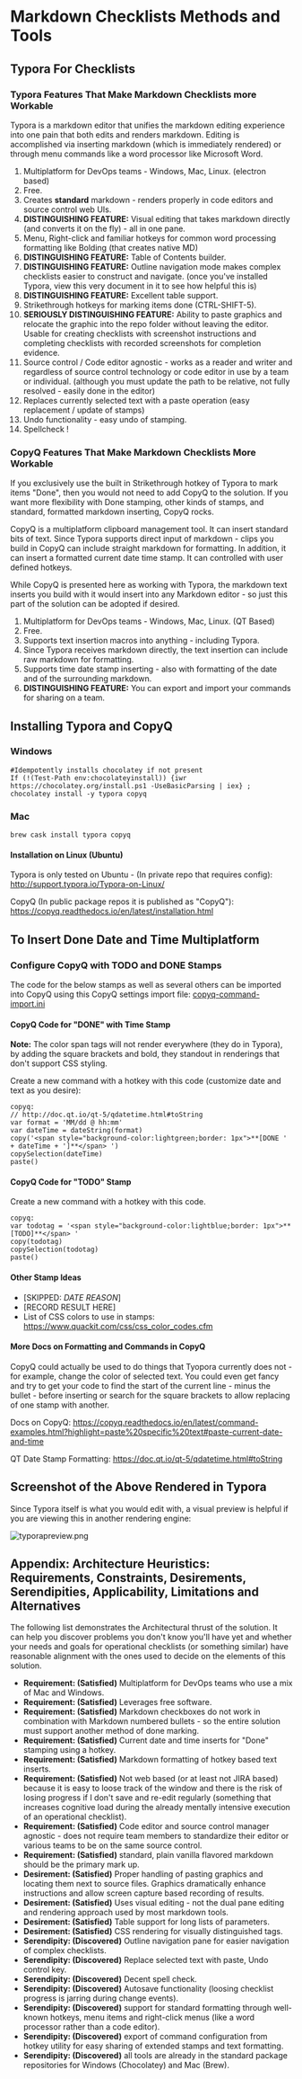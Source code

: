 # Markdown Checklists Methods and Tools

## Typora For Checklists

### Typora Features That Make Markdown Checklists more Workable

Typora is a markdown editor that unifies the markdown editing experience into one pain that both edits and renders markdown.  Editing is accomplished via inserting markdown (which is immediately rendered) or through menu commands like a word processor like Microsoft Word.

1. Multiplatform for DevOps teams - Windows, Mac, Linux. (electron based)
2. Free.
3. Creates **standard** markdown - renders properly in code editors and source control web UIs.
4. **DISTINGUISHING FEATURE:** Visual editing that takes markdown directly (and converts it on the fly) - all in one pane.
5. Menu, Right-click and familiar hotkeys for common word processing formatting like Bolding (that creates native MD)
6. **DISTINGUISHING FEATURE:**  Table of Contents builder.
7. **DISTINGUISHING FEATURE:** Outline navigation mode makes complex checklists easier to construct and navigate. (once you've installed Typora, view this very document in it to see how helpful this is)
8. **DISTINGUISHING FEATURE:** Excellent table support.
9. Strikethrough hotkeys for marking items done (CTRL-SHIFT-5).
10. **SERIOUSLY DISTINGUISHING FEATURE:** Ability to paste graphics and relocate the graphic into the repo folder without leaving the editor.  Usable for creating checklists with screenshot instructions and completing checklists with recorded screenshots for completion evidence.
11. Source control / Code editor agnostic - works as a reader and writer and regardless of source control technology or code editor in use by a team or individual. (although you must update the path to be relative, not fully resolved - easily done in the editor)
12. Replaces currently selected text with a paste operation (easy replacement / update of stamps)
13. Undo functionality - easy undo of stamping.
14. Spellcheck !

### CopyQ Features That Make Markdown Checklists More Workable

If you exclusively use the built in Strikethrough hotkey of Typora to mark items "Done", then you would not need to add CopyQ to the solution.  If you want more flexibility with Done stamping, other kinds of stamps, and standard, formatted markdown inserting, CopyQ rocks.

CopyQ is a multiplatform clipboard management tool.  It can insert standard bits of text. Since Typora supports direct input of markdown - clips you build in CopyQ can include straight markdown for formatting.  In addition, it can insert a formatted current date time stamp.  It can controlled with user defined hotkeys.

While CopyQ is presented here as working with Typora, the markdown text inserts you build with it would insert into any Markdown editor - so just this part of the solution can be adopted if desired.

1. Multiplatform for DevOps teams - Windows, Mac, Linux. (QT Based)
2. Free.
3. Supports text insertion macros into anything - including Typora.
4. Since Typora receives markdown directly, the text insertion can include raw markdown for formatting.
5. Supports time date stamp inserting - also with formatting of the date and of the surrounding markdown.
6. **DISTINGUISHING FEATURE:** You can export and import your commands for sharing on a team.

## Installing Typora and CopyQ

### Windows

```
#Idempotently installs chocolatey if not present
If (!(Test-Path env:chocolateyinstall)) {iwr https://chocolatey.org/install.ps1 -UseBasicParsing | iex} ; chocolatey install -y typora copyq
```

### Mac

```
brew cask install typora copyq
```

#### Installation on Linux (Ubuntu)

Typora is only tested on Ubuntu - (In private repo that requires config): http://support.typora.io/Typora-on-Linux/

CopyQ (In public package repos it is published as "CopyQ"): https://copyq.readthedocs.io/en/latest/installation.html

## To Insert Done Date and Time Multiplatform

### Configure CopyQ with TODO and DONE Stamps

The code for the below stamps as well as several others can be imported into CopyQ using this CopyQ settings import file: [copyq-command-import.ini](copyq-command-import.ini)

#### CopyQ Code for "DONE" with Time Stamp

**Note:** The color span tags will not render everywhere (they do in Typora), by adding the square brackets and bold, they standout in renderings that don't support CSS styling.

Create a new command with a hotkey with this code (customize date and text as you desire):

```copyq: 
copyq: 
// http://doc.qt.io/qt-5/qdatetime.html#toString
var format = 'MM/dd @ hh:mm'
var dateTime = dateString(format)
copy('<span style="background-color:lightgreen;border: 1px">**[DONE ' + dateTime + ']**</span> ')
copySelection(dateTime)
paste()
```

#### CopyQ Code for "TODO" Stamp

Create a new command with a hotkey with this code.

```copyq: 
copyq: 
var todotag = '<span style="background-color:lightblue;border: 1px">**[TODO]**</span> ' 
copy(todotag)
copySelection(todotag)
paste()
```

#### Other Stamp Ideas

- [SKIPPED: _DATE_ _REASON_]
- [RECORD RESULT HERE]
- List of CSS colors to use in stamps: https://www.quackit.com/css/css_color_codes.cfm

#### More Docs on Formatting and Commands in CopyQ

CopyQ could actually be used to do things that Tyopora currently does not - for example, change the color of selected text.  You could even get fancy and try to get your code to find the start of the current line - minus the bullet - before inserting or search for the square brackets to allow replacing of one stamp with another.

Docs on CopyQ: https://copyq.readthedocs.io/en/latest/command-examples.html?highlight=paste%20specific%20text#paste-current-date-and-time

QT Date Stamp Formatting: https://doc.qt.io/qt-5/qdatetime.html#toString

## Screenshot of the Above Rendered in Typora

Since Typora itself is what you would edit with, a visual preview is helpful if you are viewing this in another rendering engine:

![typorapreview.png](./typorapreview.png)

## Appendix: Architecture Heuristics: Requirements, Constraints, Desirements, Serendipities, Applicability, Limitations and Alternatives

The following list demonstrates the Architectural thrust of the solution.  It can help you discover problems you don't know you'll have yet and whether your needs and goals for operational checklists (or something similar) have reasonable alignment with the ones used to decide on the elements of this solution.

- **Requirement: (Satisfied)** Multiplatform for DevOps teams who use a mix of Mac and Windows.
- **Requirement: (Satisfied)** Leverages free software.
- **Requirement: (Satisfied)** Markdown checkboxes do not work in combination with Markdown numbered bullets - so the entire solution must support another method of done marking.
- **Requirement: (Satisfied)** Current date and time inserts for "Done" stamping using a hotkey.
- **Requirement: (Satisfied)** Markdown formatting of hotkey based text inserts.
- **Requirement: (Satisfied)** Not web based (or at least not JIRA based) because it is easy to loose track of the window and there is the risk of losing progress if I don't save and re-edit regularly (something that increases cognitive load during the already mentally intensive execution of an operational checklist).
- **Requirement: (Satisfied)** Code editor and source control manager agnostic - does not require team members to standardize their editor or various teams to be on the same source control.
- **Requirement: (Satisfied)** standard, plain vanilla flavored markdown should be the primary mark up.
- **Desirement: (Satisfied)** Proper handling of pasting graphics and locating them next to source files.  Graphics dramatically enhance instructions and allow screen capture based recording of results.
- **Desirement: (Satisfied)** Uses visual editing - not the dual pane editing and rendering approach used by most markdown tools.
- **Desirement: (Satisfied)** Table support for long lists of parameters.
- **Desirement: (Satisfied)** CSS rendering for visually distinguished tags.
- **Serendipity: (Discovered)** Outline navigation pane for easier navigation of complex checklists.
- **Serendipity: (Discovered)** Replace selected text with paste, Undo control key.
- **Serendipity: (Discovered)** Decent spell check.
- **Serendipity: (Discovered)** Autosave functionality (loosing checklist progress is jarring during change events).
- **Serendipity: (Discovered)** support for standard formatting through well-known hotkeys, menu items and right-click menus (like a word processor rather than a code editor).
- **Serendipity: (Discovered)** export of command configuration from hotkey utility for easy sharing of extended stamps and text formatting.
- **Serendipity: (Discovered)** all tools are already in the standard package repositories for Windows (Chocolatey) and Mac (Brew).